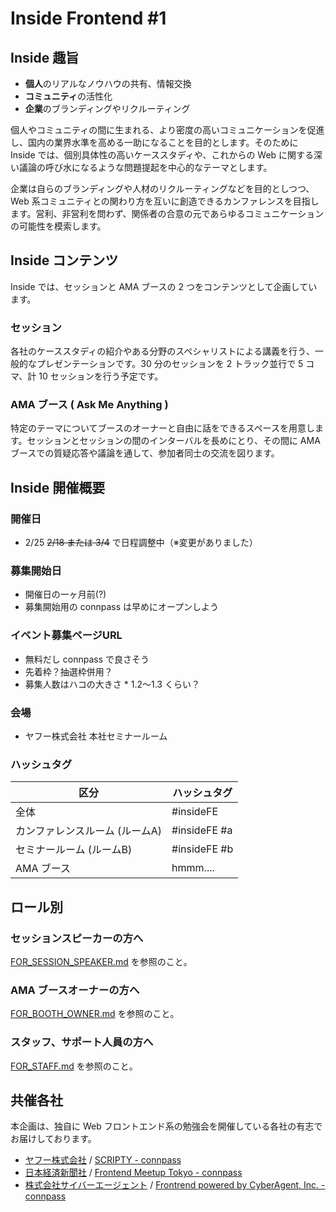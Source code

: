 # Inside Frontend #1

## Inside 趣旨

- **個人**のリアルなノウハウの共有、情報交換
- **コミュニティ**の活性化
- **企業**のブランディングやリクルーティング

個人やコミュニティの間に生まれる、より密度の高いコミュニケーションを促進し、国内の業界水準を高める一助になることを目的とします。そのために Inside では、個別具体性の高いケーススタディや、これからの Web に関する深い議論の呼び水になるような問題提起を中心的なテーマとします。

企業は自らのブランディングや人材のリクルーティングなどを目的としつつ、Web 系コミュニティとの関わり方を互いに創造できるカンファレンスを目指します。営利、非営利を問わず、関係者の合意の元であらゆるコミュニケーションの可能性を模索します。

## Inside コンテンツ

Inside では、セッションと AMA ブースの 2 つをコンテンツとして企画しています。

### セッション

各社のケーススタディの紹介やある分野のスペシャリストによる講義を行う、一般的なプレゼンテーションです。30 分のセッションを 2 トラック並行で 5 コマ、計 10 セッションを行う予定です。

### AMA ブース ( Ask Me Anything )

特定のテーマについてブースのオーナーと自由に話をできるスペースを用意します。セッションとセッションの間のインターバルを長めにとり、その間に AMA ブースでの質疑応答や議論を通して、参加者同士の交流を図ります。

## Inside 開催概要

### 開催日

- 2/25 ~~2/18 または 3/4~~ で日程調整中（※変更がありました）
### 募集開始日

- 開催日の一ヶ月前(?)
- 募集開始用の connpass は早めにオープンしよう

### イベント募集ページURL

- 無料だし connpass で良さそう
- 先着枠？抽選枠併用？
- 募集人数はハコの大きさ * 1.2〜1.3 くらい？

### 会場

- ヤフー株式会社 本社セミナールーム

### ハッシュタグ

| 区分                | ハッシュタグ       |
| ----------------- | ------------ |
| 全体                | #insideFE    |
| カンファレンスルーム (ルームA) | #insideFE #a |
| セミナールーム (ルームB)    | #insideFE #b |
| AMA ブース           | hmmm....     |

## ロール別

### セッションスピーカーの方へ

[FOR_SESSION_SPEAKER.md](./FOR_SESSION_SPEAKER.md) を参照のこと。

### AMA ブースオーナーの方へ

[FOR_BOOTH_OWNER.md](./FOR_BOOTH_OWNER.md) を参照のこと。

### スタッフ、サポート人員の方へ

[FOR_STAFF.md](./FOR_STAFF.md) を参照のこと。

## 共催各社

本企画は、独自に Web フロントエンド系の勉強会を開催している各社の有志でお届けしております。

- [ヤフー株式会社](http://docs.yahoo.co.jp/) / [SCRIPTY - connpass](https://scripty.connpass.com/)
- [日本経済新聞社](http://www.nikkei.co.jp/nikkeiinfo/) / [Frontend Meetup Tokyo - connpass](https://frontend.connpass.com/)
- [株式会社サイバーエージェント](https://www.cyberagent.co.jp/) / [Frontrend powered by CyberAgent, Inc. - connpass](https://frontrend.connpass.com/)
